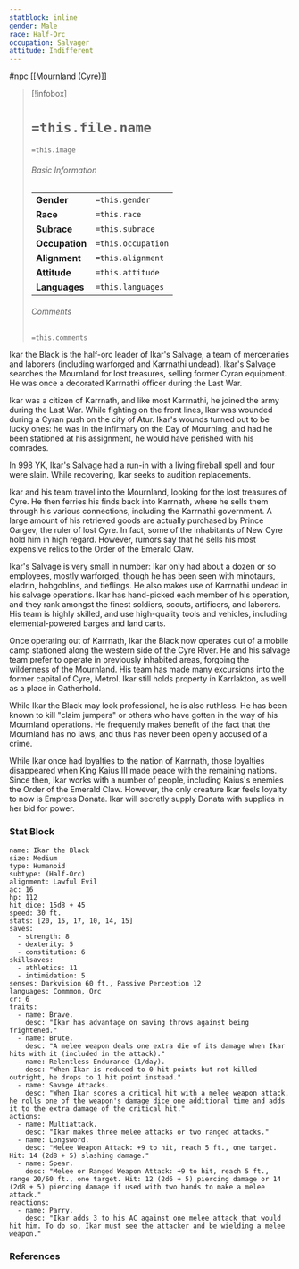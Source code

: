 ```yaml
---
statblock: inline
gender: Male
race: Half-Orc
occupation: Salvager
attitude: Indifferent
---
```

 #npc [[Mournland (Cyre)]]

> [!infobox]
> # `=this.file.name`
> `=this.image`
> ###### Basic Information
> |  |  |
> | ---- | ---- |
> | **Gender** | `=this.gender` |
> | **Race** | `=this.race` |
> | **Subrace** | `=this.subrace` |
> | **Occupation** | `=this.occupation` |
> | **Alignment** | `=this.alignment` |
> | **Attitude** | `=this.attitude` |
> | **Languages** | `=this.languages` |
> ###### Comments
> `=this.comments`

Ikar the Black is the half-orc leader of Ikar's Salvage, a team of mercenaries and laborers (including warforged and Karrnathi undead). Ikar's Salvage searches the Mournland for lost treasures, selling former Cyran equipment. He was once a decorated Karrnathi officer during the Last War.

Ikar was a citizen of Karrnath, and like most Karrnathi, he joined the army during the Last War. While fighting on the front lines, Ikar was wounded during a Cyran push on the city of Atur. Ikar's wounds turned out to be lucky ones: he was in the infirmary on the Day of Mourning, and had he been stationed at his assignment, he would have perished with his comrades.

In 998 YK, Ikar's Salvage had a run-in with a living fireball spell and four were slain. While recovering, Ikar seeks to audition replacements.

Ikar and his team travel into the Mournland, looking for the lost treasures of Cyre. He then ferries his finds back into Karrnath, where he sells them through his various connections, including the Karrnathi government. A large amount of his retrieved goods are actually purchased by Prince Oargev, the ruler of lost Cyre. In fact, some of the inhabitants of New Cyre hold him in high regard. However, rumors say that he sells his most expensive relics to the Order of the Emerald Claw.

Ikar's Salvage is very small in number: Ikar only had about a dozen or so employees, mostly warforged, though he has been seen with minotaurs, eladrin, hobgoblins, and tieflings. He also makes use of Karrnathi undead in his salvage operations. Ikar has hand-picked each member of his operation, and they rank amongst the finest soldiers, scouts, artificers, and laborers. His team is highly skilled, and use high-quality tools and vehicles, including elemental-powered barges and land carts.

Once operating out of Karrnath, Ikar the Black now operates out of a mobile camp stationed along the western side of the Cyre River. He and his salvage team prefer to operate in previously inhabited areas, forgoing the wilderness of the Mournland. His team has made many excursions into the former capital of Cyre, Metrol. Ikar still holds property in Karrlakton, as well as a place in Gatherhold.

While Ikar the Black may look professional, he is also ruthless. He has been known to kill "claim jumpers" or others who have gotten in the way of his Mournland operations. He frequently makes benefit of the fact that the Mournland has no laws, and thus has never been openly accused of a crime.

While Ikar once had loyalties to the nation of Karrnath, those loyalties disappeared when King Kaius III made peace with the remaining nations. Since then, Ikar works with a number of people, including Kaius's enemies the Order of the Emerald Claw. However, the only creature Ikar feels loyalty to now is Empress Donata. Ikar will secretly supply Donata with supplies in her bid for power.

### Stat Block

```statblock
name: Ikar the Black
size: Medium
type: Humanoid
subtype: (Half-Orc)
alignment: Lawful Evil
ac: 16
hp: 112
hit_dice: 15d8 + 45
speed: 30 ft.
stats: [20, 15, 17, 10, 14, 15]
saves:
  - strength: 8
  - dexterity: 5
  - constitution: 6
skillsaves:
  - athletics: 11
  - intimidation: 5
senses: Darkvision 60 ft., Passive Perception 12
languages: Commmon, Orc
cr: 6
traits:
  - name: Brave.
    desc: "Ikar has advantage on saving throws against being frightened."
  - name: Brute.
    desc: "A melee weapon deals one extra die of its damage when Ikar hits with it (included in the attack)."
  - name: Relentless Endurance (1/day).
    desc: "When Ikar is reduced to 0 hit points but not killed outright, he drops to 1 hit point instead."
  - name: Savage Attacks.
    desc: "When Ikar scores a critical hit with a melee weapon attack, he rolls one of the weapon's damage dice one additional time and adds it to the extra damage of the critical hit."
actions:
  - name: Multiattack.
    desc: "Ikar makes three melee attacks or two ranged attacks."
  - name: Longsword.
    desc: "Melee Weapon Attack: +9 to hit, reach 5 ft., one target. Hit: 14 (2d8 + 5) slashing damage."
  - name: Spear.
    desc: "Melee or Ranged Weapon Attack: +9 to hit, reach 5 ft., range 20/60 ft., one target. Hit: 12 (2d6 + 5) piercing damage or 14 (2d8 + 5) piercing damage if used with two hands to make a melee attack."
reactions:
  - name: Parry.
    desc: "Ikar adds 3 to his AC against one melee attack that would hit him. To do so, Ikar must see the attacker and be wielding a melee weapon."
```

### References
